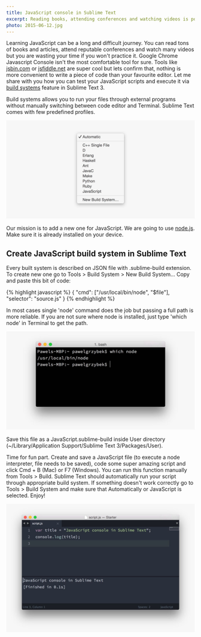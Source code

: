 ```yaml
---
title: JavaScript console in Sublime Text
excerpt: Reading books, attending conferences and watching videos is pointless without practice. Let me show you what helped me a lot on my JavaScript learning curve.
photo: 2015-06-12.jpg
---
```


Learning JavaScript can be a long and difficult journey. You can read tons of books and articles, attend reputable conferences and watch many videos but you are wasting your time if you won't practice it. Google Chrome Javascript Console isn't the most comfortable tool for sure. Tools like [jsbin.com](http://jsbin.com/) or [jsfiddle.net](http://jsfiddle.net/) are super cool but lets confirm that, nothing is more convenient to write a piece of code than your favourite editor. Let me share with you how you can test your JavaScript scripts and execute it via [build systems](http://docs.sublimetext.info/en/latest/file_processing/build_systems.html) feature in Sublime Text 3.

Build systems allows you to run your files through external programs without manually switching between code editor and Terminal. Sublime Text comes with few predefined profiles.

![Domain's DNS settings](/photos/2015-06-12-1.jpg)

Our mission is to add a new one for JavaScript. We are going to use [node.js](https://nodejs.org/). Make sure it is already installed on your device.

## Create JavaScript build system in Sublime Text

Every built system is described on JSON file with .sublime-build extension. To create new one go to Tools > Build System > New Build System... Copy and paste this bit of code:

{% highlight javascript %}
{
  "cmd": ["/usr/local/bin/node", "$file"],
  "selector": "source.js"
}
{% endhighlight %}

In most cases single 'node' command does the job but passing a full path is more reliable. If you are not sure where node is installed, just type 'which node' in Terminal to get the path.

![Domain's DNS settings](/photos/2015-06-12-2.jpg)

Save this file as a JavaScript.sublime-build inside User directory (~/Library/Application Support/Sublime Text 3/Packages/User).

Time for fun part. Create and save a JavaScript file (to execute a node interpreter, file needs to be saved), code some super amazing script and click Cmd + B (Mac) or F7 (Windows). You can run this function manually from Tools > Build. Sublime Text should automatically run your script through appropriate build system. If something doesn't work correctly go to Tools > Build System and make sure that Automatically or JavaScript is selected. Enjoy!

![Domain's DNS settings](/photos/2015-06-12-3.jpg)
